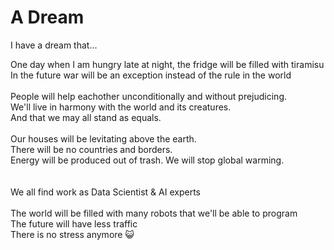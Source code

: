 # A Dream

I have a dream that...

One day when I am hungry late at night, the fridge will be filled with tiramisu
<br>
In the future war will be an exception instead of the rule in the world
<br> <br>
People will help eachother unconditionally and without prejudicing.
<br>
We'll live in harmony with the world and its creatures.
<br>
And that we may all stand as equals.
<br> <br>
Our houses will be levitating above the earth. 
<br>
There will be no countries and borders.<br>Energy will be produced out of trash. We will stop global warming.  
<br> <br>We all find work as Data Scientist & AI experts
<br> <br>
The world will be filled with many robots that we'll be able to program 
<br>
The future will have less traffic
<br>
There is no stress anymore :smiley_cat:
<br> <br>
